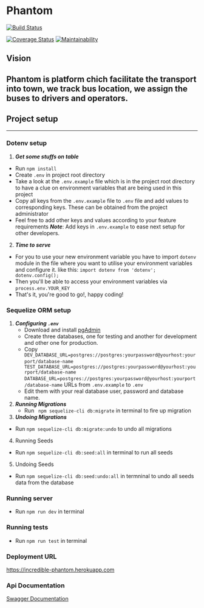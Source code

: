 # Phantom

[![Build Status](https://travis-ci.org/atlp-rwanda/incredible-phantom-backend.svg?branch=develop)](https://travis-ci.org/atlp-rwanda/incredible-phantom-backend)

[![Coverage Status](https://coveralls.io/repos/github/atlp-rwanda/incredible-phantom-backend/badge.svg?branch=ch-travis-ci-coveralls-config)](https://coveralls.io/github/atlp-rwanda/incredible-phantom-backend?branch=ch-travis-ci-coveralls-config)
[![Maintainability](https://api.codeclimate.com/v1/badges/a984104b81e5b8d5e035/maintainability)](https://codeclimate.com/github/atlp-rwanda/incredible-phantom-backend/maintainability)

## Vision

## Phantom is platform chich facilitate the transport into town, we track bus location, we assign the buses to drivers and operators.

## Project setup

---

### Dotenv setup

1.  **_Get some stuffs on table_**

- Run `npm install`
- Create `.env` in project root directory
- Take a look at the `.env.example` file which is in the project root directory to have a clue on environment variables that are being used in this project
- Copy all keys from the `.env.example` file to `.env` file and add values to corresponding keys. These can be obtained from the project administrator
- Feel free to add other keys and values according to your feature requirements
  **_Note_**: Add keys in `.env.example` to ease next setup for other developers.

2. **_Time to serve_**

- For you to use your new environment variable you have to import `dotenv` module in the file where you want to utilise your environment variables and configure it. like this: `import dotenv from 'dotenv'; dotenv.config();`
- Then you'll be able to access your environment variables via `process.env.YOUR_KEY`
- That's it, you're good to go!, happy coding!

### Sequelize ORM setup

1. **_Configuring `.env`_**
   - Download and install [pgAdmin](https://www.postgresql.org/download/)
   - Create three databases, one for testing and another for development and other one for production.
   - Copy ` DEV_DATABASE_URL=postgres://postgres:yourpassword@yourhost:yourport/database-name`
     ` TEST_DATABASE_URL=postgres://postgres:yourpassword@yourhost:yourport/database-name`
     `DATABASE_URL=postgres://postgres:yourpassword@yourhost:yourport/database-name` URLs
     from `.env.example` to `.env`
   - Edit them with your real database user, password and database name.
2. **_Running Migrations_**
   - Run ` npm sequelize-cli db:migrate` in terminal to fire up migration
3. **_Undoing Migrations_**

- Run `npm sequelize-cli db:migrate:undo` to undo all migrations

4. Running Seeds

- Run `npm sequelize-cli db:seed:all` in terminal to run all seeds

5. Undoing Seeds

- Run `npm sequelize-cli db:seed:undo:all` in termninal to undo all seeds data from the database

### Running server

- Run `npm run dev` in terminal

### Running tests

- Run `npm run test` in terminal

### Deployment URL

https://incredible-phantom.herokuapp.com

### Api Documentation

[Swagger Documentation](https://incredible-phantom.herokuapp.com/api/documentation)
